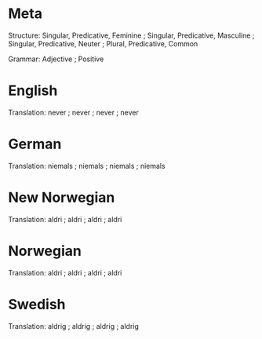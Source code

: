 Meta
====

Structure: Singular, Predicative, Feminine ; Singular, Predicative, Masculine ; Singular, Predicative, Neuter ; Plural, Predicative, Common

Grammar:   Adjective ; Positive



English
=======

Translation: never ; never ; never ; never



German
======

Translation: niemals ; niemals ; niemals ; niemals



New Norwegian
=============

Translation: aldri ; aldri ; aldri ; aldri



Norwegian
=========

Translation: aldri ; aldri ; aldri ; aldri



Swedish
=======

Translation: aldrig ; aldrig ; aldrig ; aldrig

